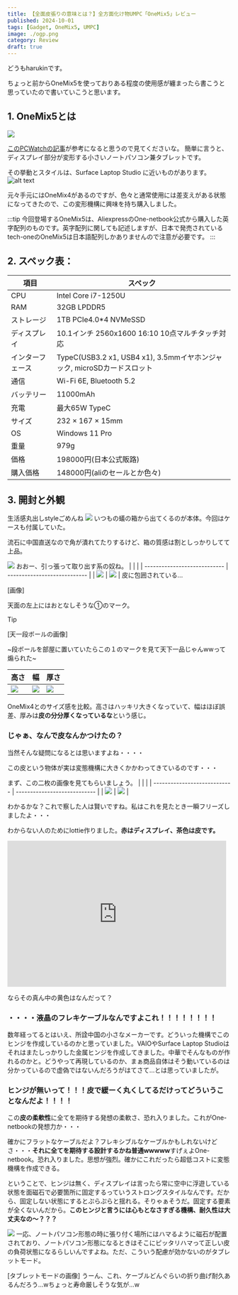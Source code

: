 ```yaml
---
title: 【全面皮張りの意味とは？】全方面化け物UMPC「OneMix5」レビュー
published: 2024-10-01
tags: [Gadget, OneMix5, UMPC]
image: ./ogp.png
category: Review
draft: true
---
```

どうもharukinです。

ちょっと前からOneMix5を使っておりある程度の使用感が纏まったら書こうと思っていたので書いていこうと思います。

## 1. OneMix5とは

![](./P_20240625_141011.jpg)

[このPCWatchの記事](https://pc.watch.impress.co.jp/docs/column/nishikawa/1554444.html)が参考になると思うので見てくださいな。
簡単に言うと、ディスプレイ部分が変形する小さいノートパソコン兼タブレットです。

その挙動とスタイルは、Surface Laptop Studio に近いものがあります。
![alt text](./image.png)

元々手元にはOneMix4があるのですが、色々と通常使用には差支えがある状態になってきたので、この変形機構に興味を持ち購入しました。

:::tip
今回登場するOneMix5は、AliexpressのOne-netbook公式から購入した英字配列のものです。英字配列に関しても記述しますが、日本で発売されているtech-oneのOneMix5は日本語配列しかありませんので注意が必要です。
:::

## 2. スペック表：


| 項目             | スペック                                                                |
| ---------------- | ----------------------------------------------------------------------- |
| CPU              | Intel Core i7-1250U                                                     |
| RAM              | 32GB LPDDR5                                                             |
| ストレージ       | 1TB PCIe4.0*4 NVMeSSD                                                   |
| ディスプレイ     | 10.1インチ 2560x1600 16:10 10点マルチタッチ対応                         |
| インターフェース | TypeC(USB3.2 x1, USB4 x1), 3.5mmイヤホンジャック, microSDカードスロット |
| 通信             | Wi-Fi 6E, Bluetooth 5.2                                                 |
| バッテリー       | 11000mAh                                                                |
| 充電             | 最大65W TypeC                                                           |
| サイズ           | 232 × 167 × 15mm                                                        |
| OS               | Windows 11 Pro                                                          |
| 重量             | 979g                                                                    |
| 価格             | 198000円(日本公式販路)                                                  |
| 購入価格         | 148000円(aliのセールとか色々)                                           |

## 3. 開封と外観
生活感丸出しstyleごめんね
![](./P_20240625_100121.jpg)
いつもの蟻の箱から出てくるのが本体。今回はケースも付属していた。

流石に中国直送なので角が潰れてたりするけど、箱の質感は割としっかりしてて上品。

![](./P_20240625_100347.jpg)
おおー、引っ張って取り出す系の奴ね。
|                              |                              |
| ---------------------------- | ---------------------------- |
| ![](./P_20240625_100434.jpg) | ![](./P_20240625_100442.jpg) |
皮に包囲されている...  

[画像]

天面の左上にはおとなしそうな①のマーク。

> [!TIP]
> [天一段ボールの画像]
> 
> ~段ボールを部屋に置いていたらこの１のマークを見て天下一品じゃんwwって煽られた~

| 高さ                         | 幅                           | 厚さ                         |
| ---------------------------- | ---------------------------- | ---------------------------- |
| ![](./P_20240625_100614.jpg) | ![](./P_20240625_100642.jpg) | ![](./P_20240625_100741.jpg) |

OneMix4とのサイズ感を比較。高さはハッキリ大きくなっていて、幅はほぼ誤差、厚みは**皮の分分厚くなっているな**という感じ。

### じゃぁ、なんで皮なんかつけたの？
当然そんな疑問になるとは思いますよね・・・・

この皮という物体が実は変態機構に大きくかかわってきているのです・・・

まず、この二枚の画像を見てもらいましょう。
|                              |                              |
| ---------------------------- | ---------------------------- |
| ![](./P_20240625_104925.jpg) | ![](./P_20240625_105226.jpg) |

わかるかな？これで察した人は賢いですね。私はこれを見たとき一瞬フリーズしましたよ・・・

わからない人のためにlottie作りました。**赤はディスプレイ、茶色は皮です。**
<iframe src="https://cdn.lottielab.com/l/2sf9VifmzZ6RwK.html" width="494" height="329" frameborder="0"></iframe>

ならその真ん中の黄色はなんだって？

### ・・・・液晶のフレキケーブルなんですよこれ！！！！！！！！

数年経ってるとはいえ、所詮中国の小さなメーカーです。どういった機構でこのヒンジを作成しているのかと思っていました。VAIOやSurface Laptop Studioはそれはまたしっかりした金属ヒンジを作成してきました。中華でそんなものが作れるのかと。どうやって再現しているのか、まぁ商品自体はそう動いているのは分かっているので虚偽ではないんだろうがはてさて...とは思っていましたが。

### ヒンジが無いって！！！皮で緩ーく丸くしてるだけってどういうことなんだよ！！！！

この**皮の柔軟性**に全てを期待する発想の柔軟さ、恐れ入りました。これがOne-netbookの発想力か・・・

確かにフラットなケーブルだよ？フレキシブルなケーブルかもしれないけどさ・・・**それに全てを期待する設計するかね普通wwwww**すげぇよOne-netbook。恐れ入りました。思想が強烈。確かにこれだったら超低コストに変態機構を作成できる。

ということで、ヒンジは無く、ディスプレイは言ったら常に空中に浮遊している状態を面磁石で必要箇所に固定するっていうストロングスタイルなんです。だから、固定しない状態にするとぷらぷらと揺れる。そりゃぁそうだ。固定する要素が全くないんだから。**このヒンジと言うには心もとなさすぎる機構、耐久性は大丈夫なの～？？？**

![](./P_20240625_103900.jpg)
一応、ノートパソコン形態の時に張り付く場所にはハマるように磁石が配置されており、ノートパソコン形態になるときはそこにピッタリハマって正しい皮の負荷状態になるらしいんですよね。ただ、こういう配慮が効かないのがタブレットモード。

[タブレットモードの画像]
うーん、これ、ケーブルどんぐらいの折り曲げ耐久あるんだろう...wちょっと寿命厳しそうな気が...w


